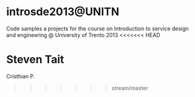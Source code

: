 introsde2013@UNITN
============

Code samples a projects for the course on Introduction to service design and engineering @ University of Trento
2013
<<<<<<< HEAD

Steven Tait
=======
Cristhian P.
>>>>>>> stream/master
